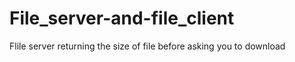 # File_server-and-file_client
Flile server returning the size of file before asking you to download

